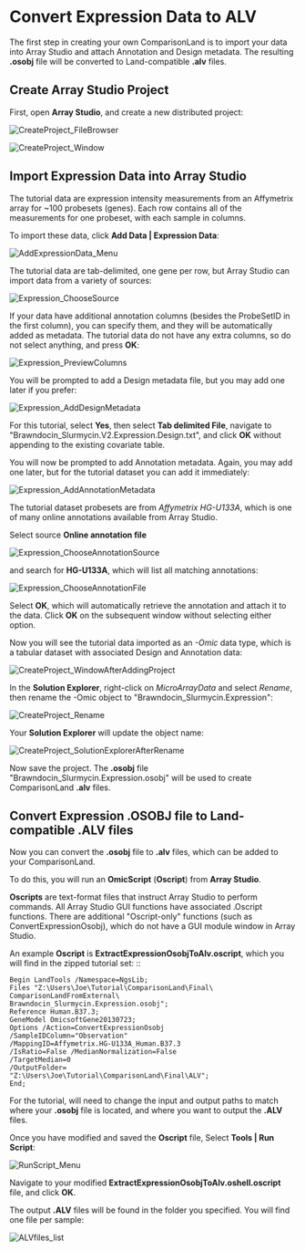 # Convert Expression Data to ALV

The first step in creating your own ComparisonLand is to import your data into Array Studio and attach Annotation and Design metadata.
The resulting **.osobj** file will be converted to Land-compatible **.alv** files.

## Create Array Studio Project

First, open **Array Studio**, and create a new distributed project:

![CreateProject_FileBrowser](images/CreateProject_FileBrowser.png)

![CreateProject_Window](images/CreateProject_Window.png)

## Import Expression Data into Array Studio

The tutorial data are expression intensity measurements from an Affymetrix array for ~100 probesets (genes).
Each row contains all of the measurements for one probeset, with each sample in columns.

To import these data, click **Add Data | Expression Data**:

![AddExpressionData_Menu](images/AddExpressionData_Menu.png)

The tutorial data are tab-delimited, one gene per row, but Array Studio can import data from a variety of sources:

![Expression_ChooseSource](images/Expression_ChooseSource.png)

If your data have additional annotation columns (besides the ProbeSetID in the first column), you can specify them, and they will be automatically added as metadata.
The tutorial data do not have any extra columns, so do not select anything, and press **OK**:

![Expression_PreviewColumns](images/Expression_PreviewColumns.png)

You will be prompted to add a Design metadata file, but you may add one later if you prefer:

![Expression_AddDesignMetadata](images/Expression_AddDesignMetadata.png)

For this tutorial, select **Yes**, then select **Tab delimited File**,
navigate to "Brawndocin_Slurmycin.V2.Expression.Design.txt", and click **OK** without appending to the existing covariate table.

You will now be prompted to add Annotation metadata. Again, you may add one later, but for the tutorial dataset you can add it immediately:

![Expression_AddAnnotationMetadata](images/Expression_AddAnnotationMetadata.png)

The tutorial dataset probesets are from *Affymetrix HG-U133A*, which is one of many online annotations available from Array Studio.

Select source **Online annotation file**

![Expression_ChooseAnnotationSource](images/Expression_ChooseAnnotationSource.png)

and search for **HG-U133A**, which will list all matching annotations:

![Expression_ChooseAnnotationFile](images/Expression_ChooseAnnotationFile.png)

Select **OK**, which will automatically retrieve the annotation and attach it to the data. Click **OK** on the subsequent window without selecting either option.

Now you will see the tutorial data imported as an *-Omic* data type, which is a tabular dataset with associated Design and Annotation data:

![CreateProject_WindowAfterAddingProject](images/CreateProject_WindowAfterAddingProject.png)

In the **Solution Explorer**, right-click on *MicroArrayData* and select *Rename*, then rename the -Omic object to "Brawndocin_Slurmycin.Expression":

![CreateProject_Rename](images/CreateProject_Rename.png)

Your **Solution Explorer** will update the object name:

![CreateProject_SolutionExplorerAfterRename](images/CreateProject_SolutionExplorerAfterRename.png)

Now save the project. The **.osobj** file "Brawndocin_Slurmycin.Expression.osobj" will be used to create ComparisonLand **.alv** files.

## Convert Expression .OSOBJ file to Land-compatible .ALV files

Now you can convert the **.osobj** file to **.alv** files, which can be added to your ComparisonLand.

To do this, you will run an **OmicScript** (**Oscript**) from **Array Studio**.

**Oscripts** are text-format files that instruct Array Studio to perform commands. All Array Studio GUI functions have associated .Oscript functions. There are additional "Oscript-only" functions (such as ConvertExpressionOsobj), which do not  have a GUI module window in Array Studio.

An example **Oscript** is **ExtractExpressionOsobjToAlv.oscript**, which you will find in the zipped tutorial set: ::

	Begin LandTools /Namespace=NgsLib;
	Files "Z:\Users\Joe\Tutorial\ComparisonLand\Final\
	ComparisonLandFromExternal\
	Brawndocin_Slurmycin.Expression.osobj";
	Reference Human.B37.3;
	GeneModel OmicsoftGene20130723;
	Options /Action=ConvertExpressionOsobj
	/SampleIDColumn="Observation"
	/MappingID=Affymetrix.HG-U133A_Human.B37.3
	/IsRatio=False /MedianNormalization=False
	/TargetMedian=0
	/OutputFolder=
	"Z:\Users\Joe\Tutorial\ComparisonLand\Final\ALV";
	End;

For the tutorial, will need to change the input and output paths to match where your **.osobj** file is located,
and where you want to output the **.ALV** files.

Once you have modified and saved the **Oscript** file, Select **Tools | Run Script**:

![RunScript_Menu](images/RunScript_Menu.png)

Navigate to your modified **ExtractExpressionOsobjToAlv.oshell.oscript** file, and click **OK**.

The output **.ALV** files will be found in the folder you specified.
You will find one file per sample:

![ALVfiles_list](images/ALVfiles_list.png)
